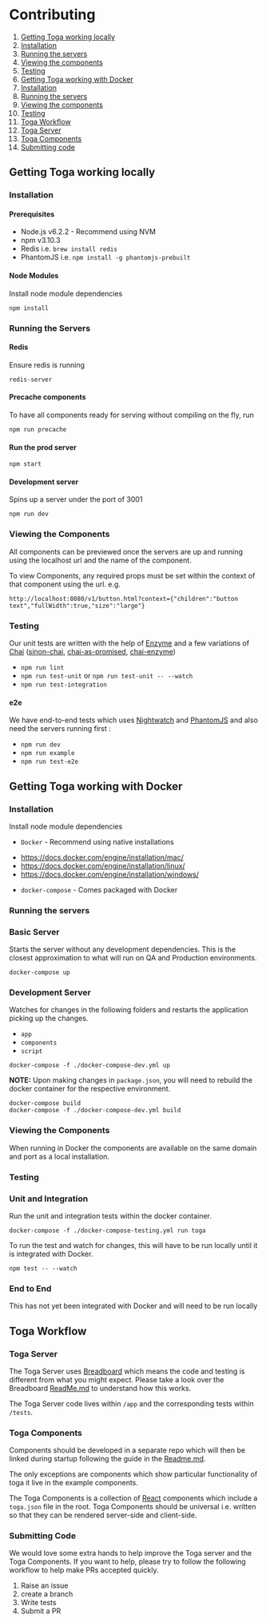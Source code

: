 # Contributing

1. [Getting Toga working locally](#getting-toga-working-locally)
  1. [Installation](#installation)
  2. [Running the servers](#running-the-servers)
  3. [Viewing the components](#viewing-the-components)
  4. [Testing](#testing)
2. [Getting Toga working with Docker](#getting-toga-working-with-docker)
  1. [Installation](#installation-toga)
  2. [Running the servers](#running-the-servers-toga)
  3. [Viewing the components](#viewing-the-components-toga)
  4. [Testing](#testing-toga)
3. [Toga Workflow](#toga-workflow)
  1. [Toga Server](#toga-server)
  2. [Toga Components](#toga-components)
  3. [Submitting code](#submitting-code)

## Getting Toga working locally

### Installation

#### Prerequisites

* Node.js v6.2.2 - Recommend using NVM
* npm v3.10.3
* Redis i.e. `brew install redis`
* PhantomJS i.e. `npm install -g phantomjs-prebuilt`

#### Node Modules

Install node module dependencies

`npm install`

### Running the Servers

#### Redis

Ensure redis is running

`redis-server`

#### Precache components

To have all components ready for serving without compiling on the fly, run

`npm run precache`

#### Run the prod server

`npm start`

#### Development server

Spins up a server under the port of 3001

`npm run dev`

### Viewing the Components

All components can be previewed once the servers are up and running using the localhost url and the name of the component.

To view Components, any required props must be set within the context of that component using the url. e.g.

`http://localhost:8080/v1/button.html?context={"children":"button text","fullWidth":true,"size":"large"}`

### Testing

Our unit tests are written with the help of [Enzyme](https://github.com/airbnb/enzyme) and a few variations of [Chai](https://github.com/chaijs/chai)
([sinon-chai](https://github.com/domenic/sinon-chai), [chai-as-promised](https://github.com/domenic/chai-as-promised), [chai-enzyme](https://github.com/producthunt/chai-enzyme))

 * `npm run lint`
 * `npm run test-unit` or `npm run test-unit -- --watch`
 * `npm run test-integration`

#### e2e

We have end-to-end tests which uses [Nightwatch](https://github.com/nightwatchjs/nightwatch)
 and [PhantomJS](https://github.com/ariya/phantomjs) and also need the servers running first :

 * `npm run dev`
 * `npm run example`
 * `npm run test-e2e`


## Getting Toga working with Docker

<a name="installation-toga"></a>
### Installation
Install node module dependencies

* `Docker` - Recommend using native installations
 - https://docs.docker.com/engine/installation/mac/
 - https://docs.docker.com/engine/installation/linux/
 - https://docs.docker.com/engine/installation/windows/
* `docker-compose` - Comes packaged with Docker

### Running the servers<a name="running-the-servers-toga"></a>

### Basic Server
Starts the server without any development dependencies. This is the closest approximation to what will run on QA and Production environments.

`docker-compose up`

### Development Server
Watches for changes in the following folders and restarts the application picking up the changes.

- `app`
- `components`
- `script`


`docker-compose -f ./docker-compose-dev.yml up`

**NOTE:** Upon making changes in `package.json`, you will need to rebuild the docker container for the respective environment.

```
docker-compose build
docker-compose -f ./docker-compose-dev.yml build
```

<a name="viewing-the-components-toga"></a>
### Viewing the Components

When running in Docker the components are available on the same domain and port as a local installation.


<a name="testing-toga"></a>
### Testing

### Unit and Integration
Run the unit and integration tests within the docker container.

`docker-compose -f ./docker-compose-testing.yml run toga`

To run the test and watch for changes, this will have to be run locally until it is integrated with Docker.

`npm test -- --watch`

### End to End
This has not yet been integrated with Docker and will need to be run locally

## Toga Workflow

### Toga Server

The Toga Server uses [Breadboard](https://github.com/notonthehighstreet/breadboard) which means the code and testing is different from what you might expect.
Please take a look over the Breadboard [ReadMe.md](https://github.com/notonthehighstreet/breadboard/blob/master/README.md) to understand how this works.

The Toga Server code lives within `/app` and the corresponding tests within `/tests`.

### Toga Components

Components should be developed in a separate repo which will then be linked during startup following the guide in the [Readme.md](readme.md).

The only exceptions are components which show particular functionality of toga it live in the example components.

The Toga Components is a collection of [React](https://github.com/facebook/react) components which include a `toga.json` file in the root.
Toga Components should be universal i.e. written so that they can be rendered server-side and client-side.

### Submitting Code

We would love some extra hands to help improve the Toga server and the Toga Components.
If you want to help, please try to follow the following workflow to help make PRs accepted quickly.

1. Raise an issue
2. create a branch
3. Write tests
4. Submit a PR
